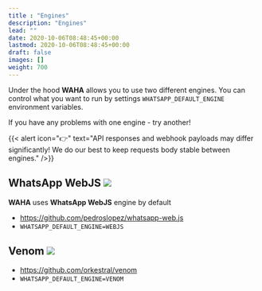 ```yaml
---
title : "Engines"
description: "Engines"
lead: ""
date: 2020-10-06T08:48:45+00:00
lastmod: 2020-10-06T08:48:45+00:00
draft: false
images: []
weight: 700
---
```

Under the hood **WAHA** allows you to use two different engines. You can control what you want to run by settings
`WHATSAPP_DEFAULT_ENGINE` environment variables.

If you have any problems with one engine - try another!

{{< alert icon="👉" text="API responses and webhook payloads may differ significantly! We do our best to keep requests body stable between engines." />}}

## WhatsApp WebJS ![](/images/versions/core.png)
**WAHA** uses **WhatsApp WebJS** engine by default

- https://github.com/pedroslopez/whatsapp-web.js
- `WHATSAPP_DEFAULT_ENGINE=WEBJS`

## Venom ![](/images/versions/core.png)
- https://github.com/orkestral/venom
- `WHATSAPP_DEFAULT_ENGINE=VENOM`


